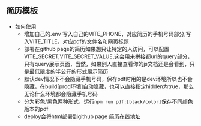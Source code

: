 ## 简历模板
- 如何使用
  - 增加自己的.env 写入自己的VITE_PHONE，对应简历的手机号码部分,写入VITE_TITLE，对应pdf的文件名和网页标题
  - 部署在github page的简历如果想只让特定的人访问，可以配置VITE_SECRET,VITE_SECRET_VALUE,这会用来拼接都url的query部分，只有query展示页面，当然，如果别人直接查看你的js文档还是会看到，只是最低限度的半公开的形式展示简历
  - 默认dev情况下不会隐藏手机号码，保存pdf时用的是dev环境所以也不会隐藏，在build[prod环境]自动隐藏，也可以直接指定hidden为true，那么无论什么环境都会隐藏手机号码
  - 分为彩色/黑色两种形式，运行`npm run pdf:[black/color]`保存不同颜色版本的pdf
  - deploy会将html部署到github page [简历在线地址](https://cyanxxx.github.io/resume/)